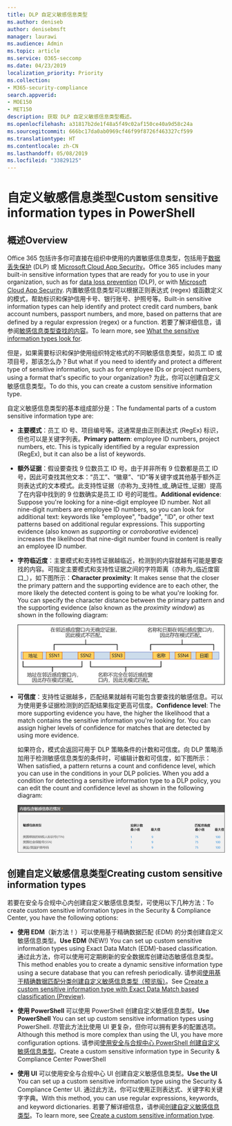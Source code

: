 ```yaml
---
title: DLP 自定义敏感信息类型
ms.author: deniseb
author: denisebmsft
manager: laurawi
ms.audience: Admin
ms.topic: article
ms.service: O365-seccomp
ms.date: 04/23/2019
localization_priority: Priority
ms.collection:
- M365-security-compliance
search.appverid:
- MOE150
- MET150
description: 获取 DLP 自定义敏感信息类型概述。
ms.openlocfilehash: a31817b2de1f48a5f49c02af150ce40a9d58c24a
ms.sourcegitcommit: 666bc17da0ab0969cf46f99f8726f463327cf599
ms.translationtype: HT
ms.contentlocale: zh-CN
ms.lasthandoff: 05/08/2019
ms.locfileid: "33829125"
---
```

# <a name="custom-sensitive-information-types"></a><span data-ttu-id="a4193-103">自定义敏感信息类型</span><span class="sxs-lookup"><span data-stu-id="a4193-103">Custom sensitive information types in PowerShell</span></span>

## <a name="overview"></a><span data-ttu-id="a4193-104">概述</span><span class="sxs-lookup"><span data-stu-id="a4193-104">Overview</span></span>

<span data-ttu-id="a4193-105">Office 365 包括许多你可直接在组织中使用的内置敏感信息类型，包括用于[数据丢失保护](data-loss-prevention-policies.md) (DLP) 或 [Microsoft Cloud App Security](https://docs.microsoft.com/cloud-app-security)。</span><span class="sxs-lookup"><span data-stu-id="a4193-105">Office 365 includes many built-in sensitive information types that are ready for you to use in your organization, such as for [data loss prevention](data-loss-prevention-policies.md) (DLP), or with [Microsoft Cloud App Security](https://docs.microsoft.com/cloud-app-security).</span></span> <span data-ttu-id="a4193-106">内置敏感信息类型可以根据正则表达式 (regex) 或函数定义的模式，帮助标识和保护信用卡号、银行账号、护照号等。</span><span class="sxs-lookup"><span data-stu-id="a4193-106">Built-in sensitive information types can help identify and protect credit card numbers, bank account numbers, passport numbers, and more, based on patterns that are defined by a regular expression (regex) or a function.</span></span> <span data-ttu-id="a4193-107">若要了解详细信息，请参阅[敏感信息类型查找的内容](what-the-sensitive-information-types-look-for.md)。</span><span class="sxs-lookup"><span data-stu-id="a4193-107">To learn more, see [What the sensitive information types look for](what-the-sensitive-information-types-look-for.md).</span></span>

<span data-ttu-id="a4193-108">但是，如果需要标识和保护使用组织特定格式的不同敏感信息类型，如员工 ID 或项目号，那该怎么办？</span><span class="sxs-lookup"><span data-stu-id="a4193-108">But what if you need to identify and protect a different type of sensitive information, such as for employee IDs or project numbers, using a format that's specific to your organization?</span></span> <span data-ttu-id="a4193-109">为此，你可以创建自定义敏感信息类型。</span><span class="sxs-lookup"><span data-stu-id="a4193-109">To do this, you can create a custom sensitive information type.</span></span>

<span data-ttu-id="a4193-110">自定义敏感信息类型的基本组成部分是：</span><span class="sxs-lookup"><span data-stu-id="a4193-110">The fundamental parts of a custom sensitive information type are:</span></span>

- <span data-ttu-id="a4193-111">**主要模式**：员工 ID 号、项目编号等。这通常是由正则表达式 (RegEx) 标识，但也可以是关键字列表。</span><span class="sxs-lookup"><span data-stu-id="a4193-111">**Primary pattern**: employee ID numbers, project numbers, etc. This is typically identified by a regular expression (RegEx), but it can also be a list of keywords.</span></span>

- <span data-ttu-id="a4193-p103">**额外证据**：假设要查找 9 位数员工 ID 号。由于并非所有 9 位数都是员工 ID 号，因此可查找其他文本：“员工”、“徽章”、“ID”等关键字或其他基于额外正则表达式的文本模式。此支持性证据（亦称为_支持性_或_确证性_证据）提高了在内容中找到的 9 位数确实是员工 ID 号的可能性。</span><span class="sxs-lookup"><span data-stu-id="a4193-p103">**Additional evidence**: Suppose you're looking for a nine-digit employee ID number. Not all nine-digit numbers are employee ID numbers, so you can look for additional text: keywords like "employee", "badge", "ID", or other text patterns based on additional regular expressions. This supporting evidence (also known as _supporting_ or _corroborative_ evidence) increases the likelihood that nine-digit number found in content is really an employee ID number.</span></span>

- <span data-ttu-id="a4193-p104">**字符临近度**：主要模式和支持性证据越临近，检测到的内容就越有可能是要查找的内容。可指定主要模式和支持性证据之间的字符距离（亦称为_临近度窗口_），如下图所示：</span><span class="sxs-lookup"><span data-stu-id="a4193-p104">**Character proximity**: It makes sense that the closer the primary pattern and the supporting evidence are to each other, the more likely the detected content is going to be what you're looking for. You can specify the character distance between the primary pattern and the supporting evidence (also known as the _proximity window_) as shown in the following diagram:</span></span>

    ![确证性证据和临近度窗口的关系图](media/dc68e38e-dfa1-45b8-b204-89c8ba121f96.png)

- <span data-ttu-id="a4193-p105">**可信度**：支持性证据越多，匹配结果就越有可能包含要查找的敏感信息。可以为使用更多证据检测到的匹配结果指定更高可信度。</span><span class="sxs-lookup"><span data-stu-id="a4193-p105">**Confidence level**: The more supporting evidence you have, the higher the likelihood that a match contains the sensitive information you're looking for. You can assign higher levels of confidence for matches that are detected by using more evidence.</span></span>

  <span data-ttu-id="a4193-p106">如果符合，模式会返回可用于 DLP 策略条件的计数和可信度。向 DLP 策略添加用于检测敏感信息类型的条件时，可编辑计数和可信度，如下图所示：</span><span class="sxs-lookup"><span data-stu-id="a4193-p106">When satisfied, a pattern returns a count and confidence level, which you can use in the conditions in your DLP policies. When you add a condition for detecting a sensitive information type to a DLP policy, you can edit the count and confidence level as shown in the following diagram:</span></span>

    ![“实例计数”和“匹配准确度”选项](media/11d0b51e-7c3f-4cc6-96d8-b29bcdae1aeb.png)

## <a name="creating-custom-sensitive-information-types"></a><span data-ttu-id="a4193-123">创建自定义敏感信息类型</span><span class="sxs-lookup"><span data-stu-id="a4193-123">Creating custom sensitive information types</span></span>

<span data-ttu-id="a4193-124">若要在安全与合规中心内创建自定义敏感信息类型，可使用以下几种方法：</span><span class="sxs-lookup"><span data-stu-id="a4193-124">To create custom sensitive information types in the Security & Compliance Center, you have the following options:</span></span>

- <span data-ttu-id="a4193-125">**使用 EDM**（新方法！）可以使用基于精确数据匹配 (EDM) 的分类创建自定义敏感信息类型。</span><span class="sxs-lookup"><span data-stu-id="a4193-125">**Use EDM** (NEW!) You can set up custom sensitive information types using Exact Data Match (EDM)-based classification.</span></span> <span data-ttu-id="a4193-126">通过此方法，你可以使用可定期刷新的安全数据库创建动态敏感信息类型。</span><span class="sxs-lookup"><span data-stu-id="a4193-126">This method enables you to create a dynamic sensitive information type using a secure database that you can refresh periodically.</span></span> <span data-ttu-id="a4193-127">请参阅[使用基于精确数据匹配分类创建自定义敏感信息类型（预览版）](create-custom-sensitive-info-type-edm.md)。</span><span class="sxs-lookup"><span data-stu-id="a4193-127">See [Create a custom sensitive information type with Exact Data Match based classification (Preview)](create-custom-sensitive-info-type-edm.md).</span></span>

- <span data-ttu-id="a4193-128">**使用 PowerShell** 可以使用 PowerShell 创建自定义敏感信息类型。</span><span class="sxs-lookup"><span data-stu-id="a4193-128">**Use PowerShell** You can set up custom sensitive information types using PowerShell.</span></span> <span data-ttu-id="a4193-129">尽管此方法比使用 UI 更复杂，但你可以拥有更多的配置选项。</span><span class="sxs-lookup"><span data-stu-id="a4193-129">Although this method is more complex than using the UI, you have more configuration options.</span></span> <span data-ttu-id="a4193-130">请参阅[使用安全与合规中心 PowerShell 创建自定义敏感信息类型](create-a-custom-sensitive-information-type-in-scc-powershell.md)。</span><span class="sxs-lookup"><span data-stu-id="a4193-130">Create a custom sensitive information type in Security & Compliance Center PowerShell</span></span>

- <span data-ttu-id="a4193-131">**使用 UI** 可以使用安全与合规中心 UI 创建自定义敏感信息类型。</span><span class="sxs-lookup"><span data-stu-id="a4193-131">**Use the UI** You can set up a custom sensitive information type using the Security & Compliance Center UI.</span></span> <span data-ttu-id="a4193-132">通过此方法，你可以使用正则表达式、关键字和关键字字典。</span><span class="sxs-lookup"><span data-stu-id="a4193-132">With this method, you can use regular expressions, keywords, and keyword dictionaries.</span></span> <span data-ttu-id="a4193-133">若要了解详细信息，请参阅[创建自定义敏感信息类型](create-a-custom-sensitive-information-type.md)。</span><span class="sxs-lookup"><span data-stu-id="a4193-133">To learn more, see [Create a custom sensitive information type](create-a-custom-sensitive-information-type.md).</span></span>




